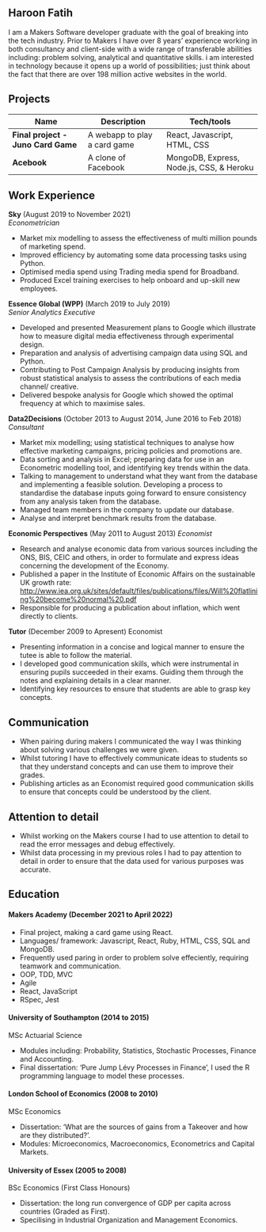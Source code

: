 ## Haroon Fatih

I am a Makers Software developer graduate with the goal of breaking into the tech industry. Prior to Makers I have over 8 years’ experience working in both consultancy and client-side with a wide range of transferable abilities including: problem solving, analytical and quantitative skills. i am interested in technology because it opens up a world of possibilities; just think about the fact that there are over 198 million active websites in the world.

## Projects

| Name                         | Description       | Tech/tools        |
| ---------------------------- | ----------------- | ----------------- |
| **Final project - Juno Card Game** | A webapp to play a card game | React, Javascript, HTML, CSS |
| **Acebook** | A clone of Facebook | MongoDB, Express, Node.js, CSS, & Heroku|

## Work Experience

**Sky** (August 2019 to November 2021)  
_Econometrician_

- Market mix modelling to assess the effectiveness of multi million pounds of marketing spend.
- Improved efficiency by automating some data processing tasks using Python.
- Optimised media spend using Trading media spend for Broadband.
- Produced Excel training exercises to help onboard and up-skill new employees.


**Essence Global (WPP)** (March 2019 to July 2019)  
_Senior Analytics Executive_

- Developed and presented Measurement plans to Google which illustrate how to measure digital media effectiveness through experimental design.
- Preparation and analysis of advertising campaign data using SQL and Python.
- Contributing to Post Campaign Analysis by producing insights from robust statistical analysis to assess the contributions of each media channel/ creative.
- Delivered bespoke analysis for Google which showed the optimal frequency at which to maximise sales.

**Data2Decisions** (October 2013 to August 2014, June 2016 to Feb 2018)
_Consultant_
- Market mix modelling; using statistical techniques to analyse how effective marketing campaigns, pricing policies and promotions are.
- Data sorting and analysis in Excel; preparing data for use in an Econometric modelling tool, and identifying key trends within the data.
- Talking to management to understand what they want from the database and implementing a feasible solution. Developing a process to standardise the database inputs going forward to ensure consistency from any analysis taken from the database.
- Managed team members in the company to update our database.
- Analyse and interpret benchmark results from the database.

**Economic Perspectives** (May 2011 to August 2013)
_Economist_
- Research and analyse economic data from various sources including the ONS, BIS, CEIC and others, in order to formulate and express ideas concerning the development of the Economy.
- Published a paper in the Institute of Economic Affairs on the sustainable UK growth rate:  
http://www.iea.org.uk/sites/default/files/publications/files/Will%20flatlining%20become%20normal%20.pdf
- Responsible for producing a publication about inflation, which went directly to clients.

**Tutor** (December 2009 to Apresent)
Economist
- Presenting information in a concise and logical manner to ensure the tutee is able to follow the material.
- I developed good communication skills, which were instrumental in ensuring pupils succeeded in their exams. Guiding them through the notes and explaining details in a clear manner.
- Identifying key resources to ensure that students are able to grasp key concepts.

## Communication

- When pairing during makers I communicated the way I was thinking about solving various challenges we were given.
- Whilst tutoring I have to effectively communicate ideas to students so that they understand concepts and can use them to improve their grades.
- Publishing articles as an Economist required good communication skills to ensure that concepts could be understood by the client.

## Attention to detail
- Whilst working on the Makers course I had to use attention to detail to read the error messages and debug effectively.
- Whilst data processing in my previous roles I had to pay attention to detail in order to ensure that the data used for various purposes was accurate.

## Education

#### Makers Academy (December 2021 to April 2022)
- Final project, making a card game using React.
- Languages/ framework: Javascript, React, Ruby, HTML, CSS, SQL and MongoDB.
- Frequently used paring in order to problem solve effeciently, requiring teamwork and communication.
- OOP, TDD, MVC
- Agile
- React, JavaScript
- RSpec, Jest

#### University of Southampton (2014 to 2015)
MSc Actuarial Science
- Modules including: Probability, Statistics, Stochastic Processes, Finance and Accounting.
- Final dissertation: ‘Pure Jump Lévy Processes in Finance’, I used the R programming language to model these processes.

#### London School of Economics (2008 to 2010)
MSc Economics
- Dissertation: ‘What are the sources of gains from a Takeover and how are they distributed?’.
- Modules:  Microeconomics, Macroeconomics, Econometrics and Capital Markets.

#### University of Essex (2005 to 2008)
BSc Economics (First Class Honours)
- Dissertation: the long run convergence of GDP per capita across countries (Graded as First).
- Specilising in Industrial Organization and Management Economics.
